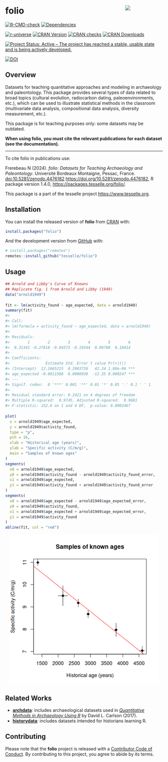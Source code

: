 
<!-- README.md is generated from README.Rmd. Please edit that file -->

# folio <img width=120px src="man/figures/logo.png" align="right" />

<!-- badges: start -->

[![R-CMD-check](https://github.com/tesselle/folio/workflows/R-CMD-check/badge.svg)](https://github.com/tesselle/folio/actions)
[![Dependencies](https://tinyverse.netlify.app/badge/folio)](https://cran.r-project.org/package=folio)

<a href="https://tesselle.r-universe.dev" class="pkgdown-devel"><img
src="https://tesselle.r-universe.dev/badges/folio"
alt="r-universe" /></a>
<a href="https://cran.r-project.org/package=folio"
class="pkgdown-release"><img
src="http://www.r-pkg.org/badges/version/folio"
alt="CRAN Version" /></a>
<a href="https://cran.r-project.org/web/checks/check_results_folio.html"
class="pkgdown-release"><img
src="https://badges.cranchecks.info/worst/folio.svg"
alt="CRAN checks" /></a>
<a href="https://cran.r-project.org/package=folio"
class="pkgdown-release"><img
src="http://cranlogs.r-pkg.org/badges/folio" alt="CRAN Downloads" /></a>

[![Project Status: Active – The project has reached a stable, usable
state and is being actively
developed.](https://www.repostatus.org/badges/latest/active.svg)](https://www.repostatus.org/#active)

[![DOI](https://zenodo.org/badge/DOI/10.5281/zenodo.4476182.svg)](https://doi.org/10.5281/zenodo.4476182)
<!-- badges: end -->

## Overview

Datasets for teaching quantitative approaches and modeling in
archaeology and paleontology. This package provides several types of
data related to broad topics (cultural evolution, radiocarbon dating,
paleoenvironments, etc.), which can be used to illustrate statistical
methods in the classroom (multivariate data analysis, compositional data
analysis, diversity measurement, etc.).

This package is for teaching purposes only: some datasets may be
outdated.

**When using folio, you must cite the relevant publications for each
dataset (see the documentation).**

------------------------------------------------------------------------

To cite folio in publications use:

Frerebeau N (2024). *folio: Datasets for Teaching Archaeology and
Paleontology*. Université Bordeaux Montaigne, Pessac, France.
<doi:10.5281/zenodo.4476182> <https://doi.org/10.5281/zenodo.4476182>, R
package version 1.4.0, <https://packages.tesselle.org/folio/>.

This package is a part of the tesselle project
<https://www.tesselle.org>.

## Installation

You can install the released version of **folio** from
[CRAN](https://CRAN.R-project.org) with:

``` r
install.packages("folio")
```

And the development version from [GitHub](https://github.com/) with:

``` r
# install.packages("remotes")
remotes::install_github("tesselle/folio")
```

## Usage

``` r
## Arnold and Libby's Curve of Knowns
## Replicate fig. 1 from Arnold and Libby (1949)
data("arnold1949")

fit <- lm(activity_found ~ age_expected, data = arnold1949)
summary(fit)
#> 
#> Call:
#> lm(formula = activity_found ~ age_expected, data = arnold1949)
#> 
#> Residuals:
#>        1        2        3        4        5        6 
#>  0.31341 -0.27618 -0.04573 -0.19344  0.09780  0.10414 
#> 
#> Coefficients:
#>                Estimate Std. Error t value Pr(>|t|)    
#> (Intercept)  12.2665215  0.2903726   42.24 1.88e-06 ***
#> age_expected -0.0011588  0.0000938  -12.35 0.000247 ***
#> ---
#> Signif. codes:  0 '***' 0.001 '**' 0.01 '*' 0.05 '.' 0.1 ' ' 1
#> 
#> Residual standard error: 0.2421 on 4 degrees of freedom
#> Multiple R-squared:  0.9745, Adjusted R-squared:  0.9681 
#> F-statistic: 152.6 on 1 and 4 DF,  p-value: 0.0002467

plot(
  x = arnold1949$age_expected,
  y = arnold1949$activity_found,
  type = "p",
  pch = 16,
  xlab = "Historical age (years)",
  ylab = "Specific activity (C/m/g)",
  main = "Samples of known ages"
)
segments(
  x0 = arnold1949$age_expected,
  y0 = arnold1949$activity_found - arnold1949$activity_found_error,
  x1 = arnold1949$age_expected,
  y1 = arnold1949$activity_found + arnold1949$activity_found_error
)
segments(
  x0 = arnold1949$age_expected - arnold1949$age_expected_error,
  y0 = arnold1949$activity_found,
  x1 = arnold1949$age_expected + arnold1949$age_expected_error,
  y1 = arnold1949$activity_found
)
abline(fit, col = "red")
```

<img src="man/figures/README-unnamed-chunk-2-1.png" style="display: block; margin: auto;" />

## Related Works

- [**archdata**](https://cran.r-project.org/package=archdata): includes
  archaeological datasets used in [*Quantitative Methods in Archaeology
  Using R*](https://doi.org/10.1017/9781139628730) by David L. Carlson
  (2017).
- [**historydata**](https://cran.r-project.org/package=historydata):
  includes datasets intended for historians learning R.

## Contributing

Please note that the **folio** project is released with a [Contributor
Code of Conduct](https://www.tesselle.org/conduct.html). By contributing
to this project, you agree to abide by its terms.
